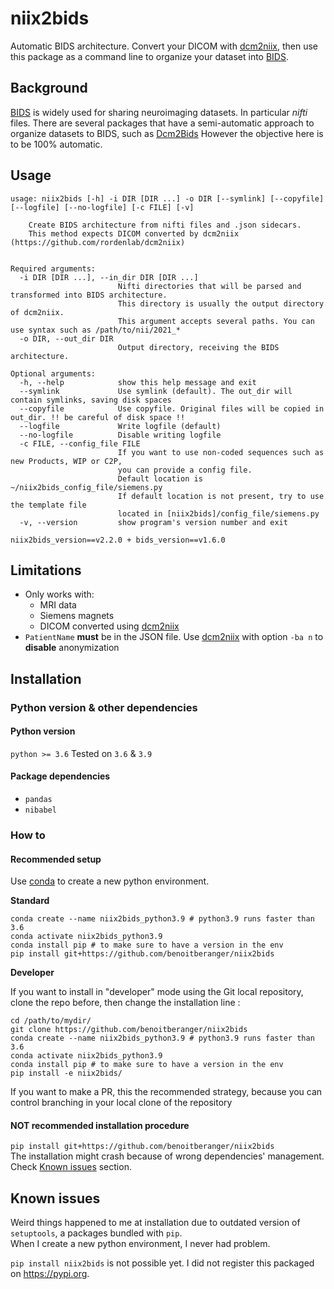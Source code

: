 # niix2bids


Automatic BIDS architecture. Convert your DICOM with [dcm2niix](https://github.com/rordenlab/dcm2niix), 
then use this package as a command line to organize your dataset into [BIDS](https://bids.neuroimaging.io/).

## Background

[BIDS](https://bids.neuroimaging.io/) is widely used for sharing neuroimaging datasets. In particular *nifti* files.
There are several packages that have a semi-automatic approach to organize datasets to BIDS, such as [Dcm2Bids](https://github.com/UNFmontreal/Dcm2Bids)
However the objective here is to be 100% automatic.


## Usage
```
usage: niix2bids [-h] -i DIR [DIR ...] -o DIR [--symlink] [--copyfile] [--logfile] [--no-logfile] [-c FILE] [-v]

    Create BIDS architecture from nifti files and .json sidecars.
    This method expects DICOM converted by dcm2niix (https://github.com/rordenlab/dcm2niix)
    

Required arguments:
  -i DIR [DIR ...], --in_dir DIR [DIR ...]
                        Nifti directories that will be parsed and transformed into BIDS architecture.
                        This directory is usually the output directory of dcm2niix.
                        This argument accepts several paths. You can use syntax such as /path/to/nii/2021_*
  -o DIR, --out_dir DIR
                        Output directory, receiving the BIDS architecture.

Optional arguments:
  -h, --help            show this help message and exit
  --symlink             Use symlink (default). The out_dir will contain symlinks, saving disk spaces
  --copyfile            Use copyfile. Original files will be copied in out_dir. !! be careful of disk space !!
  --logfile             Write logfile (default)
  --no-logfile          Disable writing logfile
  -c FILE, --config_file FILE
                        If you want to use non-coded sequences such as new Products, WIP or C2P,
                        you can provide a config file.
                        Default location is ~/niix2bids_config_file/siemens.py
                        If default location is not present, try to use the template file 
                        located in [niix2bids]/config_file/siemens.py
  -v, --version         show program's version number and exit

niix2bids_version==v2.2.0 + bids_version==v1.6.0
```

## Limitations

- Only works with:
  - MRI data
  - Siemens magnets
  - DICOM converted using [dcm2niix](https://github.com/rordenlab/dcm2niix)
- `PatientName` **must** be in the JSON file. Use [dcm2niix](https://github.com/rordenlab/dcm2niix) with option `-ba n` to **disable** anonymization


## Installation

### Python version & other dependencies 

#### Python version

`python >= 3.6` Tested on `3.6` & `3.9`

#### Package dependencies
- `pandas`
- `nibabel`


### How to

#### Recommended setup

Use [conda](https://docs.conda.io/en/latest/miniconda.html) to create a new python environment.

**Standard**

```
conda create --name niix2bids_python3.9 # python3.9 runs faster than 3.6
conda activate niix2bids_python3.9
conda install pip # to make sure to have a version in the env
pip install git+https://github.com/benoitberanger/niix2bids
```

**Developer**

If you want to install in "developer" mode using the Git local repository, clone the repo before, then change the installation line :

```
cd /path/to/mydir/
git clone https://github.com/benoitberanger/niix2bids
conda create --name niix2bids_python3.9 # python3.9 runs faster than 3.6
conda activate niix2bids_python3.9
conda install pip # to make sure to have a version in the env
pip install -e niix2bids/
```

If you want to make a PR, this the recommended strategy, because you can control branching in your local clone of the repository


#### **NOT** recommended installation procedure

`pip install git+https://github.com/benoitberanger/niix2bids`  
The installation might crash because of wrong dependencies' management. Check [Known issues](https://github.com/benoitberanger/niix2bids#known-issues) section.

## Known issues

Weird things happened to me at installation due to outdated version of `setuptools`, a packages bundled with `pip`.  
When I create a new python environment, I never had problem.

`pip install niix2bids` is not possible yet. I did not register this packaged on https://pypi.org.
